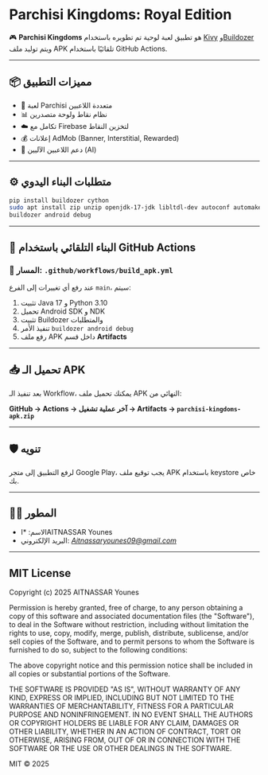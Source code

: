 # Parchisi Kingdoms: Royal Edition

🎮 **Parchisi Kingdoms** هو تطبيق لعبة لوحية تم تطويره باستخدام [Kivy](https://kivy.org/) و[Buildozer](https://github.com/kivy/buildozer) ويتم توليد ملف APK تلقائيًا باستخدام GitHub Actions.

---

## 📦 مميزات التطبيق

- 🎲 لعبة Parchisi متعددة اللاعبين
- 📊 نظام نقاط ولوحة متصدرين
- ☁️ تكامل مع Firebase لتخزين النقاط
- 💰 إعلانات AdMob (Banner, Interstitial, Rewarded)
- 🤖 دعم اللاعبين الآليين (AI)

---

## ⚙️ متطلبات البناء اليدوي

```bash
pip install buildozer cython
sudo apt install zip unzip openjdk-17-jdk libltdl-dev autoconf automake libtool
buildozer android debug
```

---

## 🚀 البناء التلقائي باستخدام GitHub Actions

### 📁 المسار: `.github/workflows/build_apk.yml`

عند رفع أي تغييرات إلى الفرع `main`، سيتم:

1. تثبيت Java 17 و Python 3.10
2. تحميل Android SDK و NDK
3. تثبيت Buildozer والمتطلبات
4. تنفيذ الأمر `buildozer android debug`
5. رفع ملف APK داخل قسم **Artifacts**

---

## 📥 تحميل الـ APK

بعد تنفيذ الـ Workflow، يمكنك تحميل ملف APK النهائي من:

**GitHub → Actions → آخر عملية تشغيل → Artifacts → `parchisi-kingdoms-apk.zip`**

---

## 🛡️ تنويه

لرفع التطبيق إلى متجر Google Play، يجب توقيع ملف APK باستخدام keystore خاص بك.

---

## 👨‍💻 المطور

- الاسم: *اAITNASSAR Younes
- البريد الإلكتروني: *Aitnassaryounes09@gmail.com*

---

## MIT License

Copyright (c) 2025 AITNASSAR Younes

Permission is hereby granted, free of charge, to any person obtaining a copy
of this software and associated documentation files (the "Software"), to deal
in the Software without restriction, including without limitation the rights
to use, copy, modify, merge, publish, distribute, sublicense, and/or sell
copies of the Software, and to permit persons to whom the Software is
furnished to do so, subject to the following conditions:

The above copyright notice and this permission notice shall be included in all
copies or substantial portions of the Software.

THE SOFTWARE IS PROVIDED "AS IS", WITHOUT WARRANTY OF ANY KIND, EXPRESS OR
IMPLIED, INCLUDING BUT NOT LIMITED TO THE WARRANTIES OF MERCHANTABILITY,
FITNESS FOR A PARTICULAR PURPOSE AND NONINFRINGEMENT. IN NO EVENT SHALL THE
AUTHORS OR COPYRIGHT HOLDERS BE LIABLE FOR ANY CLAIM, DAMAGES OR OTHER
LIABILITY, WHETHER IN AN ACTION OF CONTRACT, TORT OR OTHERWISE, ARISING FROM,
OUT OF OR IN CONNECTION WITH THE SOFTWARE OR THE USE OR OTHER DEALINGS IN THE
SOFTWARE.

MIT © 2025
